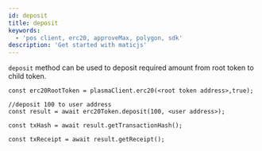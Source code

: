```yaml
---
id: deposit
title: deposit
keywords:
  - 'pos client, erc20, approveMax, polygon, sdk'
description: 'Get started with maticjs'
---
```


`deposit` method can be used to deposit required amount from root token to child token.

```
const erc20RootToken = plasmaClient.erc20(<root token address>,true);

//deposit 100 to user address
const result = await erc20Token.deposit(100, <user address>);

const txHash = await result.getTransactionHash();

const txReceipt = await result.getReceipt();

```
